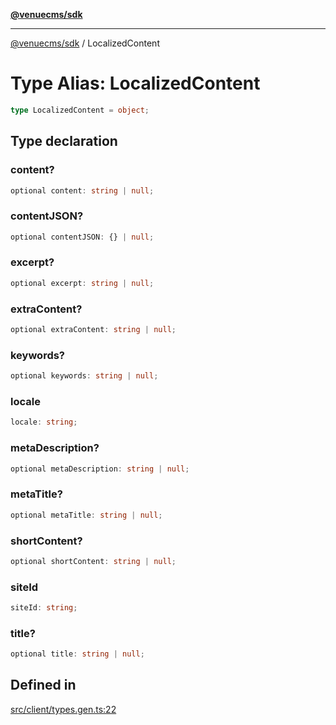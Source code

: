 [**@venuecms/sdk**](../Index.md)

***

[@venuecms/sdk](../Index.md) / LocalizedContent

# Type Alias: LocalizedContent

```ts
type LocalizedContent = object;
```

## Type declaration

### content?

```ts
optional content: string | null;
```

### contentJSON?

```ts
optional contentJSON: {} | null;
```

### excerpt?

```ts
optional excerpt: string | null;
```

### extraContent?

```ts
optional extraContent: string | null;
```

### keywords?

```ts
optional keywords: string | null;
```

### locale

```ts
locale: string;
```

### metaDescription?

```ts
optional metaDescription: string | null;
```

### metaTitle?

```ts
optional metaTitle: string | null;
```

### shortContent?

```ts
optional shortContent: string | null;
```

### siteId

```ts
siteId: string;
```

### title?

```ts
optional title: string | null;
```

## Defined in

[src/client/types.gen.ts:22](https://github.com/venuecms/sdk/blob/32df3b17009bdabf1585f0511b8fa69e1587fc03/src/client/types.gen.ts#L22)
